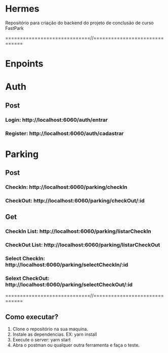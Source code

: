 # Hermes

Repositório para criação do backend do projeto de conclusão de curso FastPark

=============================//==============================

# Enpoints

# Auth

## Post

### Login: http://localhost:6060/auth/entrar

### Register: http://localhost:6060/auth/cadastrar

# Parking

## Post

### CheckIn: http://localhost:6060/parking/checkIn

### CheckOut: http://localhost:6060/parking/checkOut/:id

## Get

### CheckIn List: http://localhost:6060/parking/listarCheckIn
### CheckOut List: http://localhost:6060/parking/listarCheckOut
### Select CheckIn: http://localhost:6060/parking/selectCheckIn/:id
### Selext CheckOut: http://localhost:6060/parking/selectCheckOut/:id

=============================//==============================

## Como executar?

1. Clone o repositório na sua maquina.
2. Instale as dependencias. EX: yarn install
3. Execute o server: yarn start
4. Abra o postman ou qualquer outra ferramenta e faça o teste.
